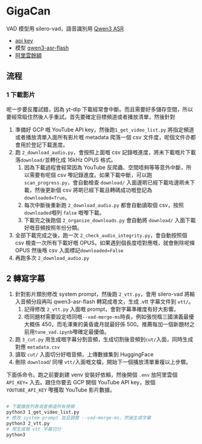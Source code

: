 # GigaCan

VAD 模型用 silero-vad，語音識別用 [Qwen3 ASR](https://qwen.ai/blog?id=41e4c0f6175f9b004a03a07e42343eaaf48329e7&from=research.latest-advancements-list)

- [api key](https://bailian.console.aliyun.com/?tab=model#/api-key)
- 模型 [qwen3-asr-flash](https://bailian.console.aliyun.com/?tab=model#/model-market/detail/group-qwen3-asr-flash?modelGroup=group-qwen3-asr-flash)
- [阿里雲餘額](https://billing-cost.console.aliyun.com/fortune/billing-account)

## 流程

### 1 下載影片

呢一步要反覆試錯，因為 yt-dlp 下載經常會中斷。而且需要好多儲存空間，所以要經常𥄫住然後人手重試。首先要確定目標頻道或者播放清單，然後針對

1. 準備好 GCP 嘅 YouTube API key，然後跑`1_get_video_list.py` 將指定頻道或者播放清單入面所有影片嘅 metadata 爬落一個 csv 文件度，呢個文件亦都會用於登記下載進度。
1. 跑 `2_download_audio.py`，會按照上面嘅 csv 記錄嘅進度，將未下載嘅片下載落`download/`並轉化成 16kHz OPUS 格式。
    1. 因為下載過程會經常因為 YouTube 反爬蟲、空間唔夠等等意外中斷，所以需要有呢個 csv 嚟記錄進度。如果下載中斷，可以跑 `scan_progress.py`，會自動檢查 `download/` 入面邊啲已經下載咗邊啲未下載，然後更新個 csv 將啲已經下載且轉碼成功嘅登記為 `downloaded=True`。
    1. 每次中斷後重新跑 `2_download_audio.py` 都會自動讀取個 csv，按照 `downloaded`嗰列 `false` 嘅嚟下載。
    1. 下載完之後跑個 `2_organize_downloads.py` 會自動將 `download/` 入面下載好嘅音頻按照年份分類。
1. 全部下載完成之後，跑一次 `2_check_audio_integrity.py`，會自動按照個 csv 檢查一次所有下載好嘅 OPUS。如果遇到個長度唔對應嘅，就會刪除呢條 OPUS 然後喺 csv 入面標記`downloaded=False`
1. 再跑多次 `2_download_audio.py`

## 2 轉寫字幕

1. 針對影片類別修改 system  prompt，然後跑 `2_vtt.py`，會用 silero-vad 將輸入音頻分段再叫 qwen3-asr-flash 轉寫成粵文，生成 .vtt 字幕文件到 `vtt/`。
    1. 記得修改 `2_vtt.py` 入面嘅 prompt，會對字幕準確度有好大影響。
    1. 唔同題材需要設定唔同嘅`--vad-merge-ms`時長，例如張悦楷三國演義最優大概係 450，而毛澤東的黃昏歲月就最好係 500。推薦每加一個新題材之前用`tune_vad.ipynb`嚟確定最優值。
1. 跑 `3_cut.py` 用生成嘅字幕分割音頻，生成切割後音頻到`cut/`入面，同時生成對應 `metadata.csv`
1. 讀取 `cut/` 入面切分好嘅音頻，上傳數據集到 HuggingFace
1. 刪除 `download`/ 同埋 `vtt/`入面嘅文檔，開始下一個播放清單重複以上步驟。

下面係命令。跑之前要創建 venv 安裝好依賴，然後開個 `.env` 放阿里雲個 `API_KEY=` 入去。跟住你要去 GCP 開個 YouTube API key，放個 `YOUTUBE_API_KEY` 嚟獲取 YouTube 影片數據。

```bash

# 下載播放列表或者頻道所有視頻
python3 1_get_video_list.py
# 修改 system prompt 並且調整 --vad-merge-ms，然後生成字幕
python3 2_vtt.py
# 用生成嘅 vtt 字幕切分
python3
```
